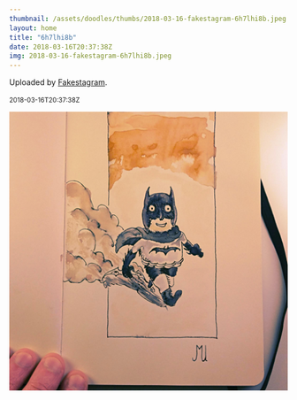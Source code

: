 ```yaml
---
thumbnail: /assets/doodles/thumbs/2018-03-16-fakestagram-6h7lhi8b.jpeg
layout: home
title: "6h7lhi8b"
date: 2018-03-16T20:37:38Z
img: 2018-03-16-fakestagram-6h7lhi8b.jpeg
---
```


Uploaded by [Fakestagram](https://github.com/opyate/fakestagram).

<small>2018-03-16T20:37:38Z</small>

![Uploaded by Fakestagram](/assets/doodles/original/2018-03-16-fakestagram-6h7lhi8b.jpeg)
